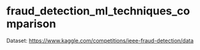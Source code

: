 # fraud_detection_ml_techniques_comparison
Dataset: https://www.kaggle.com/competitions/ieee-fraud-detection/data
